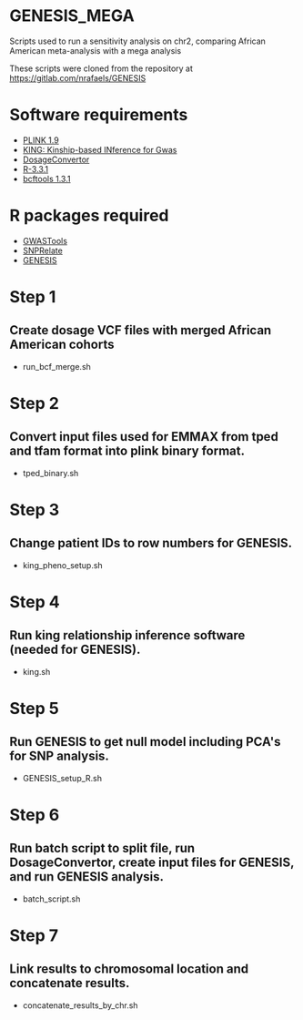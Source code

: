 # GENESIS_MEGA
Scripts used to run a sensitivity analysis on chr2, comparing African American meta-analysis with a mega analysis

These scripts were cloned from the repository at https://gitlab.com/nrafaels/GENESIS

# Software requirements #
* [PLINK 1.9](https://www.cog-genomics.org/plink2)
* [KING: Kinship-based INference for Gwas](http://people.virginia.edu/~wc9c/KING/manual.html)
* [DosageConvertor](http://genome.sph.umich.edu/wiki/DosageConvertor)
* [R-3.3.1](https://cran.r-project.org/)
* [bcftools 1.3.1](https://samtools.github.io/bcftools/bcftools.html)

# R packages required #
* [GWASTools](https://www.bioconductor.org/packages/release/bioc/html/GWASTools.html)
* [SNPRelate](http://bioconductor.org/packages/release/bioc/html/SNPRelate.html)
* [GENESIS](https://bioconductor.org/packages/release/bioc/html/GENESIS.html)

# Step 1 #
## Create dosage VCF files with merged African American cohorts ##
* run_bcf_merge.sh

# Step 2 #
## Convert input files used for EMMAX from tped and tfam format into plink binary format. ##
* tped_binary.sh

# Step 3 #
## Change patient IDs to row numbers for GENESIS. ##
* king_pheno_setup.sh

# Step 4 #
## Run king relationship inference software (needed for GENESIS). ##
* king.sh

# Step 5 #
## Run GENESIS to get null model including PCA's for SNP analysis. ##
* GENESIS_setup_R.sh

# Step 6 #
## Run batch script to split file, run DosageConvertor, create input files for GENESIS, and run GENESIS analysis. ##
* batch_script.sh

# Step 7 #
## Link results to chromosomal location and concatenate results. ##
* concatenate_results_by_chr.sh
